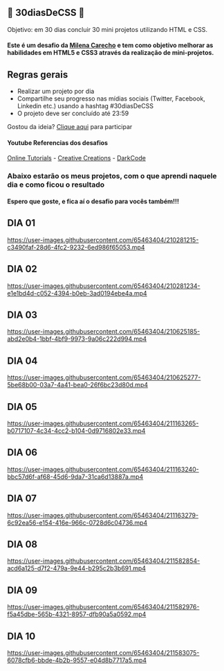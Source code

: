 ## 🚀 30diasDeCSS 🚀
Objetivo: em 30 dias concluir 30 mini projetos utilizando HTML e CSS.
#### Este é um desafio da <a href="https://github.com/MilenaCarecho">Milena Carecho</a> e tem como objetivo melhorar as habilidades em HTML5 e CSS3 através da realização de mini-projetos.

## Regras gerais

* Realizar um projeto por dia
* Compartilhe seu progresso nas mídias sociais (Twitter, Facebook, Linkedin etc.) usando a hashtag #30diasDeCSS
* O projeto deve ser concluído até 23:59

Gostou da ideia? 
[Clique aqui](https://github.com/MilenaCarecho/30diasDeCSS/issues/1) para participar 

#### Youtube Referencias dos desafios
[Online Tutorials](https://www.youtube.com/channel/UCbwXnUipZsLfUckBPsC7Jog) - 
[Creative Creations](https://www.youtube.com/channel/UCOKmVksbzoKJKmtu7rlEM1A) - 
[DarkCode](https://www.youtube.com/channel/UCD3KVjbb7aq2OiOffuungzw)

### Abaixo estarão os meus projetos, com o que aprendi naquele dia e como ficou o resultado
#### Espero que goste, e fica aí o desafio para vocês também!!!

## DIA 01
https://user-images.githubusercontent.com/65463404/210281215-c3490faf-28d6-4fc2-9232-6ed986f65053.mp4

## DIA 02
https://user-images.githubusercontent.com/65463404/210281234-e1e1bd4d-c052-4394-b0eb-3ad0194ebe4a.mp4

## DIA 03
https://user-images.githubusercontent.com/65463404/210625185-abd2e0b4-1bbf-4bf9-9973-9a06c222d994.mp4

## DIA 04
https://user-images.githubusercontent.com/65463404/210625277-5be68b00-03a7-4a41-bea0-26f6bc23d80d.mp4

## DIA 05
https://user-images.githubusercontent.com/65463404/211163265-b0717107-4c34-4cc2-b104-0d9716802e33.mp4

## DIA 06
https://user-images.githubusercontent.com/65463404/211163240-bbc57d6f-af68-45d6-9da7-31ca6d13887a.mp4

## DIA 07
https://user-images.githubusercontent.com/65463404/211163279-6c92ea56-e154-416e-966c-0728d6c04736.mp4

## DIA 08
https://user-images.githubusercontent.com/65463404/211582854-acd6a125-d7f2-479a-9e44-b295c2b3b691.mp4

## DIA 09
https://user-images.githubusercontent.com/65463404/211582976-f5a45dbe-565b-4321-8957-dfb90a5a0592.mp4

## DIA 10
https://user-images.githubusercontent.com/65463404/211583075-6078cfb6-bbde-4b2b-9557-e04d8b7717a5.mp4







